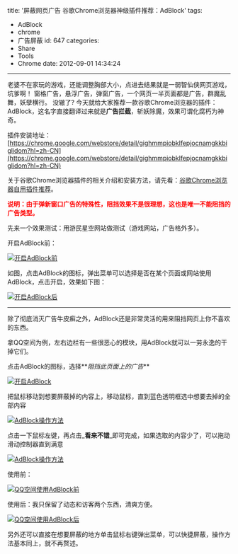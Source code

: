 title: '屏蔽网页广告 谷歌Chrome浏览器神级插件推荐：AdBlock'
tags:
  - AdBlock
  - chrome
  - 广告屏蔽
id: 647
categories:
  - Share
  - Tools
  - Chrome
date: 2012-09-01 14:34:24
---

老婆不在家玩的游戏，还能调整胸部大小，点进去结果就是一弱智仙侠网页游戏，坑爹啊！
窗格广告，悬浮广告，弹窗广告，一个网页一半页面都是广告，群魔乱舞，妖孽横行。
没辙了?
今天就给大家推荐一款谷歌Chrome浏览器的插件：AdBlock，这名字直接翻译过来就是**广告拦截**，斩妖除魔，效果可谓化腐朽为神奇。

插件安装地址：[https://chrome.google.com/webstore/detail/gighmmpiobklfepjocnamgkkbiglidom?hl=zh-CN](https://chrome.google.com/webstore/detail/gighmmpiobklfepjocnamgkkbiglidom?hl=zh-CN)

关于谷歌Chrome浏览器插件的相关介绍和安装方法，请先看：[谷歌Chrome浏览器自用插件推荐](http://www.yekezhong.com/94 "谷歌Chrome浏览器自用插件推荐")。

<span style="color: #ff0000;">**说明：由于弹新窗口广告的特殊性，阻挡效果不是很理想，这也是唯一不能阻挡的广告类型。**</span>

先来一个效果测试：用游民星空网站做测试（游戏网站，广告格外多）。

开启AdBlock前：

[![开启AdBlock前](http://img170.poco.cn/mypoco/myphoto/20120901/14/64924895201209011418532925716755188_005.jpg "开启AdBlock前")](http://img170.poco.cn/mypoco/myphoto/20120901/14/64924895201209011418532925716755188_005.jpg)

如图，点击AdBlock的图标，弹出菜单可以选择是否在某个页面或网站使用AdBlock，点击开启，效果如下图：

[![开启AdBlock后](http://img170.poco.cn/mypoco/myphoto/20120901/14/64924895201209011418532925716755188_006.jpg "开启AdBlock后")](http://img170.poco.cn/mypoco/myphoto/20120901/14/64924895201209011418532925716755188_006.jpg)

* * *

除了彻底消灭广告牛皮癣之外，AdBlock还是非常灵活的用来阻挡网页上你不喜欢的东西。

拿QQ空间为例，左右边栏有一些很恶心的模块，用AdBlock就可以一劳永逸的干掉它们。

点击AdBlock的图标，选择**_阻挡此页面上的广告_**

[![开启AdBlock](http://img170.poco.cn/mypoco/myphoto/20120901/14/64924895201209011418532925716755188_004.jpg "开启AdBlock")](http://img170.poco.cn/mypoco/myphoto/20120901/14/64924895201209011418532925716755188_004.jpg)

把鼠标移动到想要屏蔽掉的内容上，移动鼠标，直到蓝色透明框选中想要去掉的全部内容

[![AdBlock操作方法](http://img170.poco.cn/mypoco/myphoto/20120901/14/64924895201209011418532925716755188_003.jpg "AdBlock操作方法")](http://img170.poco.cn/mypoco/myphoto/20120901/14/64924895201209011418532925716755188_003.jpg)

点击一下鼠标左键，再点击_**看来不错**_即可完成，如果选取的内容少了，可以拖动滑动控制器直到满意

[![AdBlock操作方法](http://img170.poco.cn/mypoco/myphoto/20120901/14/64924895201209011418532925716755188_002.jpg "AdBlock操作方法")](http://img170.poco.cn/mypoco/myphoto/20120901/14/64924895201209011418532925716755188_002.jpg)

使用前：

[![QQ空间使用AdBlock前](http://img170.poco.cn/mypoco/myphoto/20120901/14/64924895201209011418532925716755188_001.jpg "QQ空间使用AdBlock前")](http://img170.poco.cn/mypoco/myphoto/20120901/14/64924895201209011418532925716755188_001.jpg)

使用后：我只保留了动态和访客两个东西，清爽方便。

[![QQ空间使用AdBlock后](http://img170.poco.cn/mypoco/myphoto/20120901/14/64924895201209011418532925716755188_000.jpg "QQ空间使用AdBlock后")](http://img170.poco.cn/mypoco/myphoto/20120901/14/64924895201209011418532925716755188_000.jpg)

另外还可以直接在想要屏蔽的地方单击鼠标右键弹出菜单，可以快捷屏蔽，操作方法基本同上，就不再赘述。
